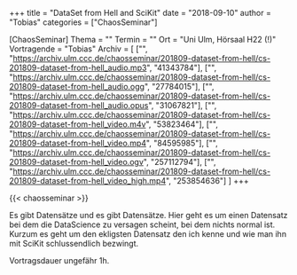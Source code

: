 +++
title = "DataSet from Hell and SciKit"
date = "2018-09-10"
author = "Tobias"
categories = ["ChaosSeminar"]

[ChaosSeminar]
Thema = ""
Termin = ""
Ort = "Uni Ulm, Hörsaal H22 (!)"
Vortragende = "Tobias"
Archiv = [
	["", "https://archiv.ulm.ccc.de/chaosseminar/201809-dataset-from-hell/cs-201809-dataset-from-hell_audio.mp3", "41343784"],
	["", "https://archiv.ulm.ccc.de/chaosseminar/201809-dataset-from-hell/cs-201809-dataset-from-hell_audio.ogg", "27784015"],
	["", "https://archiv.ulm.ccc.de/chaosseminar/201809-dataset-from-hell/cs-201809-dataset-from-hell_audio.opus", "31067821"],
	["", "https://archiv.ulm.ccc.de/chaosseminar/201809-dataset-from-hell/cs-201809-dataset-from-hell_video.m4v", "53823464"],
	["", "https://archiv.ulm.ccc.de/chaosseminar/201809-dataset-from-hell/cs-201809-dataset-from-hell_video.mp4", "84595985"],
	["", "https://archiv.ulm.ccc.de/chaosseminar/201809-dataset-from-hell/cs-201809-dataset-from-hell_video.ogv", "257112794"],
	["", "https://archiv.ulm.ccc.de/chaosseminar/201809-dataset-from-hell/cs-201809-dataset-from-hell_video_high.mp4", "253854636"]
	]
+++

{{< chaosseminar >}}

Es gibt Datensätze und es gibt Datensätze. Hier geht es um einen Datensatz bei dem die DataScience zu versagen scheint, bei dem nichts normal ist. Kurzum es geht um den ekligsten Datensatz den ich kenne und wie man ihn mit SciKit schlussendlich bezwingt.

Vortragsdauer ungefähr 1h.
